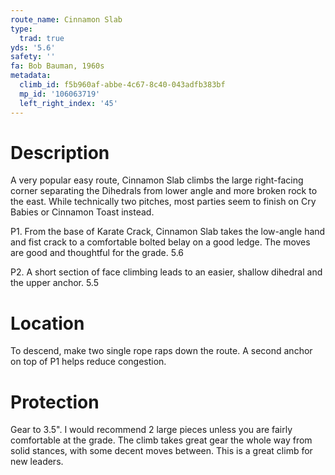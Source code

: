 ```yaml
---
route_name: Cinnamon Slab
type:
  trad: true
yds: '5.6'
safety: ''
fa: Bob Bauman, 1960s
metadata:
  climb_id: f5b960af-abbe-4c67-8c40-043adfb383bf
  mp_id: '106063719'
  left_right_index: '45'
---
```

# Description
A very popular easy route, Cinnamon Slab climbs the large right-facing corner separating the Dihedrals from lower angle and more broken rock to the east.  While technically two pitches, most parties seem to finish on Cry Babies or Cinnamon Toast instead.

P1.  From the base of Karate Crack, Cinnamon Slab  takes the low-angle hand and fist crack to a comfortable bolted belay on a good ledge.  The moves are good and thoughtful for the grade. 5.6

P2.  A short section of face climbing leads to an easier, shallow dihedral and the upper anchor.  5.5

# Location
To descend, make two single rope raps down the route.  A second anchor on top of P1 helps reduce congestion.

# Protection
Gear to 3.5".  I would recommend 2 large pieces unless you are fairly comfortable at the grade.  The climb takes great gear the whole way from solid stances, with some decent moves between.  This is a great climb for new leaders.
